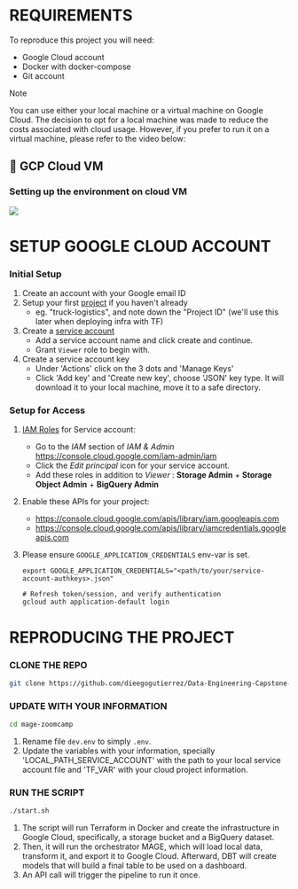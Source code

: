 # REQUIREMENTS

To reproduce this project you will need:

* Google Cloud account
* Docker with docker-compose
* Git account

> [!NOTE]  
>You can use either your local machine or a virtual machine on Google Cloud. The decision to opt for a local machine was made to reduce the costs associated with cloud usage. However, if you prefer to run it on a virtual machine, please refer to the video below:

## :movie_camera: GCP Cloud VM 

### Setting up the environment on cloud VM
[![](https://markdown-videos-api.jorgenkh.no/youtube/ae-CV2KfoN0)](https://youtu.be/ae-CV2KfoN0&list=PL3MmuxUbc_hJed7dXYoJw8DoCuVHhGEQb&index=14)

# SETUP GOOGLE CLOUD ACCOUNT

### Initial Setup

1. Create an account with your Google email ID 
2. Setup your first [project](https://console.cloud.google.com/) if you haven't already
    * eg. "truck-logistics", and note down the "Project ID" (we'll use this later when deploying infra with TF)
3. Create a [service account](https://console.cloud.google.com/iam-admin/serviceaccounts)
    * Add a service account name and click create and continue.
    * Grant `Viewer` role to begin with.
4. Create a service account key
    * Under 'Actions' click on the 3 dots and 'Manage Keys'
    * Click 'Add key' and 'Create new key', choose 'JSON' key type. It will download it to your local machine, move it to a safe directory.

### Setup for Access
 
1. [IAM Roles](https://cloud.google.com/storage/docs/access-control/iam-roles) for Service account:
   * Go to the *IAM* section of *IAM & Admin* https://console.cloud.google.com/iam-admin/iam
   * Click the *Edit principal* icon for your service account.
   * Add these roles in addition to *Viewer* : **Storage Admin** + **Storage Object Admin** + **BigQuery Admin**
   
2. Enable these APIs for your project:
   * https://console.cloud.google.com/apis/library/iam.googleapis.com
   * https://console.cloud.google.com/apis/library/iamcredentials.googleapis.com
   
3. Please ensure `GOOGLE_APPLICATION_CREDENTIALS` env-var is set.
   ```shell
   export GOOGLE_APPLICATION_CREDENTIALS="<path/to/your/service-account-authkeys>.json"

   # Refresh token/session, and verify authentication
   gcloud auth application-default login
   ```

# REPRODUCING THE PROJECT

### CLONE THE REPO

```bash
git clone https://github.com/dieegogutierrez/Data-Engineering-Capstone-Project.git
```

### UPDATE WITH YOUR INFORMATION

```bash
cd mage-zoomcamp
```
1. Rename file `dev.env` to simply `.env`.
2. Update the variables with your information, specially 'LOCAL_PATH_SERVICE_ACCOUNT' with the path to your local service account file and 'TF_VAR' with your cloud project information.

### RUN THE SCRIPT

```bash
./start.sh
```
1. The script will run Terraform in Docker and create the infrastructure in Google Cloud, specifically, a storage bucket and a BigQuery dataset.
2. Then, it will run the orchestrator MAGE, which will load local data, transform it, and export it to Google Cloud. Afterward, DBT will create models that will build a final table to be used on a dashboard.
3. An API call will trigger the pipeline to run it once.